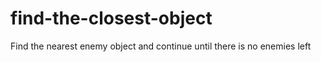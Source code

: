 # find-the-closest-object
Find the nearest enemy object and continue until there is no enemies left
